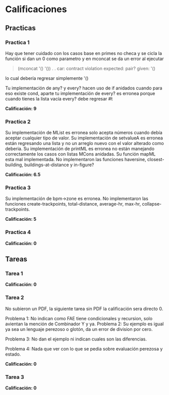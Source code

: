 # Calificaciones

## Practicas

### Practica 1

Hay que tener cuidado con los casos base en primes no checa y se cicla
la función si dan un 0 como parametro y en mconcat se da un error al ejecutar

> (mconcat '() '())
. . car: contract violation
  expected: pair?
  given: '()
  
lo cual debería regresar simplemente '()

Tu implementación de any? y every? hacen uso de if anidados cuando para eso existe cond, aparte tu implementación de every? es erronea porque cuando tienes la lista vacía every? debe regresar #t

**Calificación: 9**

### Practica 2

Su implementación de MList es erronea solo acepta números cuando debía
aceptar cualquier tipo de valor. Su implementación de setvalueA es erronea están regresando una lista y no un arreglo nuevo con el valor alterado como deberia.
Su implementación de printML es erronea no están manejando correctamente los casos con listas MCons anidadas.
Su función mapML esta mal implementada.
No implementaron las funciones haversine, closest-building, buildings-at-distance y in-figure?

**Calificación: 6.5**

### Practica 3
Su implementación de bpm->zone es erronea.
No implementaron las funciones create-trackpoints, total-distance, average-hr,
max-hr, collapse-trackpoints.

**Calificación: 5**

### Practica 4

**Calificación: 0**

## Tareas

### Tarea 1

**Calificación: 0**

### Tarea 2

No subieron un PDF, la siguiente tarea sin PDF la calificación sera directo 0.

Problema 1: No indican como FAE tiene condicionales y recursion, solo avientan
la mención de Combinador Y y ya.
Problema 2: Su ejemplo es igual ya sea un lenguaje perezoso o glotón, da un
error de division por cero.

Problema 3: No dan el ejemplo ni indican cuales son las diferencias.

Problema 4: Nada que ver con lo que se pedia sobre evaluación perezosa y estado.

**Calificación: 0**

### Tarea 3

**Calificación: 0**